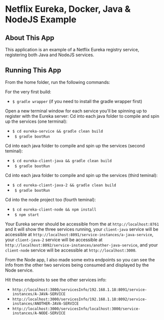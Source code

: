 # Netflix Eureka, Docker, Java & NodeJS Example

## About This App

This application is an example of a Netflix Eureka registry service, registering both Java and NodeJS services. 

## Running This App

From the home folder, run the following commands:

For the very first build:
* ``` $ gradle wrapper ``` (if you need to install the gradle wrapper first)

Open a new terminal window for each service you'll be spinning up to register with the Eureka server:
Cd into each java folder to compile and spin up the services (one terminal):
* ``` $ cd eureka-service && gradle clean build ``` 
* ``` $ gradle bootRun``` 

Cd into each java folder to compile and spin up the services (second teminal):
* ``` $ cd eureka-client-java && gradle clean build ``` 
* ``` $ gradle bootRun``` 

Cd into each java folder to compile and spin up the services (third teminal):
* ``` $ cd eureka-client-java-2 && gradle clean build ``` 
* ``` $ gradle bootRun```

Cd into the node project too (fourth teminal):
* ``` $ cd eureka-client-node && npm install ``` 
* ``` $ npm start``` 

Your Eureka server should be accessible from the  at `http://localhost:8761` and it will show the three services running, your `client-java` service will be accessible at `http://localhost:8091/service-instances/a-java-service`, your `client-java-2` service will be accessible at `http://localhost:8092/service-instances/another-java-service`, and your `client-node` service will be accessible at `http://localhost:3000`.

From the Node app, I also made some extra endpoints so you can see the info from the other two services being consumed and displayed by the Node service.

Hit these endpoints to see the other services info:
* `http://localhost:3000/servicesInfo/192.168.1.18:8091/service-instances/A-JAVA-SERVICE`
* `http://localhost:3000/servicesInfo/192.168.1.18:8092/service-instances/ANOTHER-JAVA-SERVICE`
* `http://localhost:3000/servicesInfo/localhost:3000/service-instances/A-NODE-SERVICE`